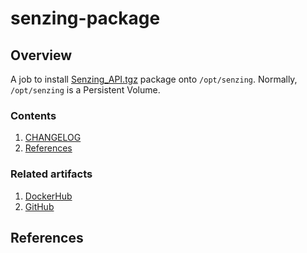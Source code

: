 # senzing-package

## Overview

A job to install
[Senzing_API.tgz](https://github.com/Senzing/knowledge-base/blob/master/WHATIS/senzing-api-tgz.md)
package onto `/opt/senzing`.
Normally, `/opt/senzing` is a Persistent Volume.

### Contents

1. [CHANGELOG](CHANGELOG.md)
1. [References](#references)

### Related artifacts

1. [DockerHub](https://hub.docker.com/_/senzing-package)
1. [GitHub](https://github.com/Senzing/senzing-package)

## References
